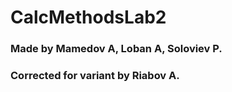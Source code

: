 # CalcMethodsLab2
 
### Made by Mamedov A, Loban A, Soloviev P.
### Corrected for variant by Riabov A.
